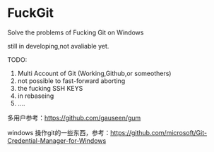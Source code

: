 # FuckGit
Solve the problems of Fucking Git on Windows


still in developing,not avaliable yet.

TODO:
1. Multi Account of Git (Working,Github,or someothers)
2. not possible to fast-forward aborting
3. the fucking SSH KEYS
4. in rebaseing
5. ....



多用户参考：https://github.com/gauseen/gum


windows 操作git的一些东西，参考：https://github.com/microsoft/Git-Credential-Manager-for-Windows
